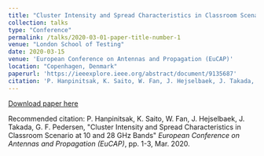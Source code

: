 ```yaml
---
title: "Cluster Intensity and Spread Characteristics in Classroom Scenario at 10 and 28 GHz Bands"
collection: talks
type: "Conference"
permalink: /talks/2020-03-01-paper-title-number-1
venue: "London School of Testing"
date: 2020-03-15
venue: 'European Conference on Antennas and Propagation (EuCAP)'
location: "Copenhagen, Denmark"
paperurl: 'https://ieeexplore.ieee.org/abstract/document/9135687'
citation: 'P. Hanpinitsak, K. Saito, W. Fan, J. Hejselbaek, J. Takada, G. F. Pedersen, "Cluster Intensity and Spread Characteristics in Classroom Scenario at 10 and 28 GHz Bands" <i>European Conference on Antennas and Propagation (EuCAP)</i>, pp. 1-3, Mar. 2020.'
---
```


[Download paper here](https://ieeexplore.ieee.org/abstract/document/9135687)

Recommended citation: P. Hanpinitsak, K. Saito, W. Fan, J. Hejselbaek, J. Takada, G. F. Pedersen, "Cluster Intensity and Spread Characteristics in Classroom Scenario at 10 and 28 GHz Bands" <i>European Conference on Antennas and Propagation (EuCAP)</i>, pp. 1-3, Mar. 2020.
